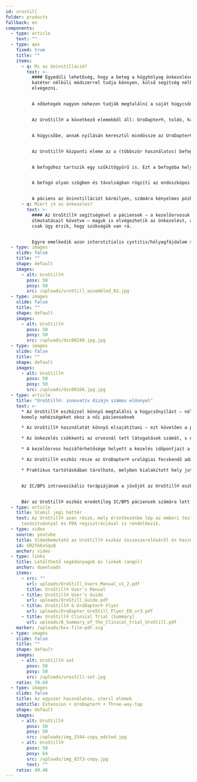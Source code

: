 ```yaml
---
id: urostill
folder: products
fallback: en
components:
  - type: article
    text: ""
  - type: qas
    fixed: true
    title: ""
    items:
      - q: Mi az öninstilláció?
        text: >-
          #### Egyedüli lehetőség, hogy a beteg a húgyhólyag önkezelését a
          katéter nélküli módszerrel tudja könnyen, külső segítség nélkül
          elvégezni.


          A nőbetegek nagyon nehezen tudják megtalálni a saját húgycsőnyílásukat. E probléma leküzdésére fejlesztettük ki az UroStill® eszközt.


          Az UroStill® a következő elemekből áll: UroDapter®, toldó, háromágú csap, UroStill® befogó (50ml-es fecskendőkhöz). Az opcionális elemek: endoszkópos kamera, tablet, tabletállvány. Ezeket az elemeket tőlünk is megvásárolhatja, de másutt is beszerezheti. A steril fogyóeszközökből – ezek az UroDapter®, a toldó és a háromágú csap – minden instillációhoz új darabra van szüksége (egyszer használatos elemek).


          A húgycsőbe, annak nyílásán keresztül mindössze az UroDapter® csúcsa, rövid orrésze hatol be. Az UroDapter®-t egy összekötő elem csatlakoztatja a fecskendőre erősített három-ágú csaphoz. Ezeken keresztül jut a kezeléshez szükséges oldat a húgycsőbe, majd a húgyhólyagba.


          Az UroStill® központi eleme az a (többször használatos) befogó, amely a fecskendőt és a mikro-videókamerát rögzíti.


          A befogóhoz tartozik egy szűkítőgyűrű is. Ezt a befogóba helyezve a hólyagfeltöltéshez 20ml-es fecskendőt is lehet használni. (A termék a fecskendőt nem tartalmazza.)


          A befogó olyan szögben és távolságban rögzíti az endoszkópos kamerát, hogy az tökéletes képet közvetítsen az UroDapter® hegyéről és a húgycsőnyílásról. (Ez utóbbit a kamera LED lámpái egyben meg is világítják.) A kamera közvetítette kép bármilyen kompatibilis eszközön – okostelefonon, tableten, PC-n stb. – megjeleníthető. A kisebb eszközöket (például tableteket, telefonokat) állványon lehet stabilan elhelyezni. A kamera (6LED, micro USB, 7mm átmérő CA00523), az állvány és az okoseszköz (az ajánlatunk: Huawei Media Pad T3 8.0 16GB) az UroStill® opcionális elemei.


          A páciens az öninstillációt bármilyen, számára kényelmes pózban elvégezheti, miközben a képernyőn folyamatosan nyomon tudja követni az önkezelést.
      - q: Miért jó az önkezelés?
        text: >-
          #### Az UroStill® segítségével a páciensek – a kezelőorvosuk
          útmutatásait követve – maguk is elvégezhetik az önkezelést, amikor
          csak úgy érzik, hogy szükségük van rá.


          Egyre emelkedik azon interstitialis cystitis/hólyagfájdalom szindróma páciensek száma, akiknek rendszeres hólyagfeltöltésre (instillációra) van szüksége. Az egészégügyi rendszer azonban már a jelenlegi mennyiséggel sem képes megküzdeni. A vizitek ideje, az utazás okozta nehézségek és a terapeuták alacsony száma költségessé teszi a kezeléseket. Az előre meghatározott időpontokban elvégzett instilláció pedig gyakran vezet alul- vagy túlkezeltséghez.
  - type: images
    slide: false
    title: ""
    shape: default
    images:
      - alt: UroStill®
        posx: 50
        posy: 50
        src: /uploads/uroStill_assembled_02.jpg
  - type: images
    slide: false
    title: ""
    shape: default
    images:
      - alt: UroStill®
        posx: 50
        posy: 50
        src: /uploads/dsc00240.jpg.jpg
  - type: images
    slide: false
    title: ""
    shape: default
    images:
      - alt: UroStill®
        posx: 50
        posy: 50
        src: /uploads/dsc00166.jpg.jpg
  - type: article
    title: "UroStill®: innovatív dizájn számos előnnyel"
    text: >-
      * Az UroStill® eszközzel könnyű megtalálni a húgycsőnyílást – nélküle az
      komoly nehézségeket okoz a női pácienseknek

      * Az UroStill® használatát könnyű elsajátítani – ezt követően a páciens külső segítség nélkül végezheti az önkezelést

      * Az önkezelés csökkenti az orvosnál tett látogatások számát, s ezzel a költségeket és az utazásra fordított időt is.

      * A kezelőorvos hozzáférhetősége helyett a kezelés időpontjait a páciens igényeihez lehet igazítani.

      * Az UroStill® eszköz része az UroDapter® urológiai fecskendő adapter, így ez utóbbi összes előnye is érvényesül.

      * Praktikus tartótáskában tárolható, melyben kialakított hely jut az alaptartozékoknak és az opciós elemeknek is. A páciens a táskát bárhová magával viheti.


      Az IC/BPS intravezikális terápiájának a jövőjét az UroStill® eszköz jelenti.


      Bár az UroStill® eszköz eredetileg IC/BPS páciensek számára lett kifejlesztve, az más betegségek kezelésében is használható. Ezek közé tartoznak a kemo- és sugárcystitisek és a krónikus hólyagfertőzések.
  - type: article
    title: Stabil jogi háttér
    text: Az UroStill® azon része, mely érintkezésbe lép az emberi testtel, CE
      tanúsítvánnyal és FDA regisztrációval is rendelkezik.
  - type: video
    source: youtube
    title: Videobemutató az UroStill® eszköz összeszereléséről és használatáról
    id: GR2fk6xSquQ
    anchor: video
  - type: links
    title: Letölthető segédanyagok és linkek (angol)
    anchor: downloads
    items:
      - src: ""
        url: uploads/UroStill_Users_Manual_v1_2.pdf
        title: UroStill® User's Manual
      - title: UroStill® User's Guide
        url: uploads/UroStill_Guide.pdf
      - title: UroStill® & UroDapter® Flyer
        url: uploads/UroDapter_UroStill_Flyer_EN_vr3.pdf
      - title: UroStill® Clinical Trial (Summary)
        url: uploads/A_Summary_of_the_Clinical_trial_UroStill.pdf
    marker: /uploads/bxs-file-pdf.svg
  - type: images
    slide: false
    title: ""
    shape: default
    images:
      - alt: UroStill® set
        posx: 50
        posy: 50
        src: /uploads/urostill-set.jpg
    ratio: 70.69
  - type: images
    slide: false
    title: Az egyszer használatos, steril elemek
    subtitle: Extension + UroDapter® + Three-way-tap
    shape: default
    images:
      - alt: UroStill®
        posx: 50
        posy: 50
        src: /uploads/img_2344-copy_edited.jpg
      - alt: UroStill®
        posx: 50
        posy: 64
        src: /uploads/img_8373-copy.jpg
        text: ""
    ratio: 49.48
---
```


